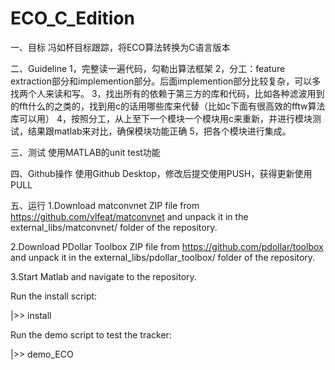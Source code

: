 # ECO_C_Edition

一、目标
冯如杯目标跟踪，将ECO算法转换为C语言版本

二、Guideline
1，完整读一遍代码，勾勒出算法框架
2，分工：feature extraction部分和implemention部分。后面implemention部分比较复杂，可以多找两个人来读和写。
3，找出所有的依赖于第三方的库和代码，比如各种滤波用到的fft什么的之类的，找到用c的话用哪些库来代替（比如c下面有很高效的fftw算法库可以用）
4，按照分工，从上至下一个模块一个模块用c来重新，并进行模块测试，结果跟matlab来对比，确保模块功能正确
5，把各个模块进行集成。

三、测试
使用MATLAB的unit test功能

四、Github操作
使用Github Desktop，修改后提交使用PUSH，获得更新使用PULL

五、运行
1.Download matconvnet ZIP file from https://github.com/vlfeat/matconvnet and unpack it in the external_libs/matconvnet/ folder of the repository.

2.Download PDollar Toolbox ZIP file from https://github.com/pdollar/toolbox and unpack it in the external_libs/pdollar_toolbox/ folder of the repository.

3.Start Matlab and navigate to the repository.

Run the install script:

|>> install

Run the demo script to test the tracker:

|>> demo_ECO
